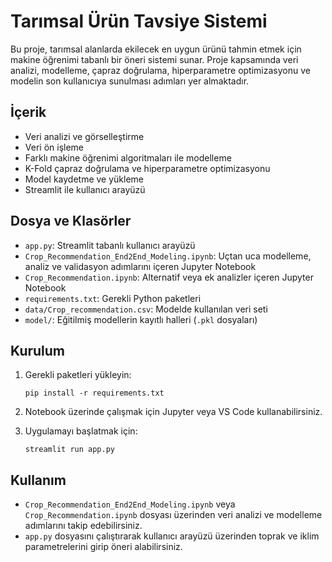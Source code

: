 # Tarımsal Ürün Tavsiye Sistemi

Bu proje, tarımsal alanlarda ekilecek en uygun ürünü tahmin etmek için makine öğrenimi tabanlı bir öneri sistemi sunar. Proje kapsamında veri analizi, modelleme, çapraz doğrulama, hiperparametre optimizasyonu ve modelin son kullanıcıya sunulması adımları yer almaktadır.

## İçerik

- Veri analizi ve görselleştirme
- Veri ön işleme
- Farklı makine öğrenimi algoritmaları ile modelleme
- K-Fold çapraz doğrulama ve hiperparametre optimizasyonu
- Model kaydetme ve yükleme
- Streamlit ile kullanıcı arayüzü

## Dosya ve Klasörler

- `app.py`: Streamlit tabanlı kullanıcı arayüzü
- `Crop_Recommendation_End2End_Modeling.ipynb`: Uçtan uca modelleme, analiz ve validasyon adımlarını içeren Jupyter Notebook
- `Crop_Recommendation.ipynb`: Alternatif veya ek analizler içeren Jupyter Notebook
- `requirements.txt`: Gerekli Python paketleri
- `data/Crop_recommendation.csv`: Modelde kullanılan veri seti
- `model/`: Eğitilmiş modellerin kayıtlı halleri (`.pkl` dosyaları)

## Kurulum

1. Gerekli paketleri yükleyin:
   ```
   pip install -r requirements.txt
   ```

2. Notebook üzerinde çalışmak için Jupyter veya VS Code kullanabilirsiniz.

3. Uygulamayı başlatmak için:
   ```
   streamlit run app.py
   ```

## Kullanım

- `Crop_Recommendation_End2End_Modeling.ipynb` veya `Crop_Recommendation.ipynb` dosyası üzerinden veri analizi ve modelleme adımlarını takip edebilirsiniz.
- `app.py` dosyasını çalıştırarak kullanıcı arayüzü üzerinden toprak ve iklim parametrelerini girip öneri alabilirsiniz.


